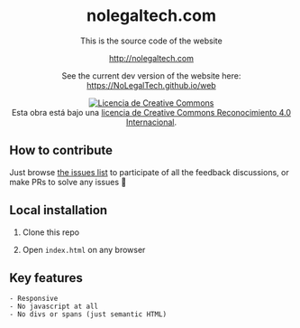 <h1 align="center">nolegaltech.com</h1>

<p align="center">This is the source code of the website</p>

<p align="center"><a target="_blank" href="http://nolegaltech.com">http://nolegaltech.com</a></p>

<p align="center">See the current dev version of the website here: <a target="_blank" href="https://NoLegalTech.github.io/web">https://NoLegalTech.github.io/web</a></p>

<p align="center"><a rel="license" href="http://creativecommons.org/licenses/by/4.0/">
    <img alt="Licencia de Creative Commons" style="border-width:0" src="https://i.creativecommons.org/l/by/4.0/88x31.png" />
</a>
<br /> Esta obra está bajo una <a rel="license" href="http://creativecommons.org/licenses/by/4.0/">licencia de Creative Commons Reconocimiento 4.0 Internacional</a>.
</p>


## How to contribute

Just browse [the issues list](https://github.com/NoLegalTech/web/issues) to participate of all the feedback discussions,
or make PRs to solve any issues :grimacing:


## Local installation

1) Clone this repo

2) Open `index.html` on any browser


## Key features

    - Responsive
    - No javascript at all
    - No divs or spans (just semantic HTML)
